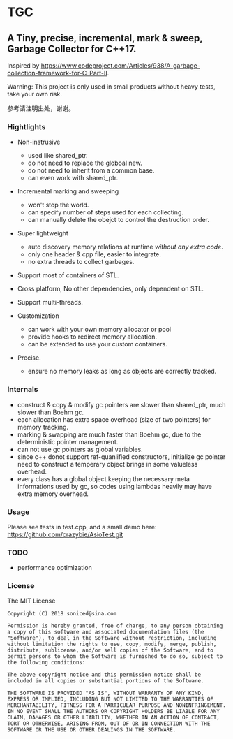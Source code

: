 # TGC

## A Tiny, precise, incremental, mark & sweep, Garbage Collector for C++17.

Inspired by https://www.codeproject.com/Articles/938/A-garbage-collection-framework-for-C-Part-II.

Warning: This project is only used in small products without heavy tests, take your own risk. 

参考请注明出处，谢谢。

### Hightlights
- Non-instrusive
    - used like shared_ptr.
    - do not need to replace the globoal new.
    - do not need to inherit from a common base.    
    - can even work with shared_ptr.
    

- Incremental marking and sweeping
    - won't stop the world.
    - can specify number of steps used for each collecting.
    - can manually delete the obejct to control the destruction order.

- Super lightweight
    - auto discovery memory relations at runtime *without any extra code*.
    - only one header & cpp file, easier to integrate.
    - no extra threads to collect garbages.
    
- Support most of containers of STL.        
- Cross platform, No other dependencies, only dependent on STL.    
- Support multi-threads.

- Customization
    - can work with your own memory allocator or pool
    - provide hooks to redirect memory allocation.    
    - can be extended to use your custom containers.
    
- Precise.
    - ensure no memory leaks as long as objects are correctly tracked.


### Internals
- construct & copy & modify gc pointers are slower than shared_ptr, much slower than Boehm gc.
- each allocation has extra space overhead (size of two pointers) for memory tracking.
- marking & swapping are much faster than Boehm gc, due to the deterministic pointer management.
- can not use gc pointers as global variables.
- since c++ donot support ref-quanlified constructors, initialize gc pointer need to construct a temperary object brings in some valueless overhead.
- every class has a global object keeping the necessary meta informations used by gc, so codes using lambdas heavily may have extra memory overhead.

### Usage

Please see tests in test.cpp, and a small demo here: https://github.com/crazybie/AsioTest.git

### TODO
- performance optimization

### License

The MIT License

```
Copyright (C) 2018 soniced@sina.com

Permission is hereby granted, free of charge, to any person obtaining a copy of this software and associated documentation files (the "Software"), to deal in the Software without restriction, including without limitation the rights to use, copy, modify, merge, publish, distribute, sublicense, and/or sell copies of the Software, and to permit persons to whom the Software is furnished to do so, subject to the following conditions:

The above copyright notice and this permission notice shall be included in all copies or substantial portions of the Software.

THE SOFTWARE IS PROVIDED "AS IS", WITHOUT WARRANTY OF ANY KIND, EXPRESS OR IMPLIED, INCLUDING BUT NOT LIMITED TO THE WARRANTIES OF MERCHANTABILITY, FITNESS FOR A PARTICULAR PURPOSE AND NONINFRINGEMENT. IN NO EVENT SHALL THE AUTHORS OR COPYRIGHT HOLDERS BE LIABLE FOR ANY CLAIM, DAMAGES OR OTHER LIABILITY, WHETHER IN AN ACTION OF CONTRACT, TORT OR OTHERWISE, ARISING FROM, OUT OF OR IN CONNECTION WITH THE SOFTWARE OR THE USE OR OTHER DEALINGS IN THE SOFTWARE.
```
